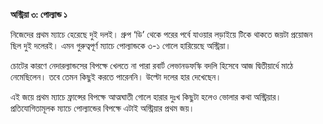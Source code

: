 **অস্ট্রিয়া ৩: পোল্যান্ড ১**

নিজেদের প্রথম ম্যাচে হেরেছে দুই দলই। গ্রুপ ‘ডি’ থেকে পরের পর্বে যাওয়ার লড়াইয়ে টিকে থাকতে জয়টা প্রয়োজন ছিল দুই দলেরই। এমন গুরুত্বপূর্ণ ম্যাচে পোল্যান্ডকে ৩-১ গোলে হারিয়েছে অস্ট্রিয়া।

চোটের কারণে নেদারল্যান্ডসের বিপক্ষে খেলতে না পারা রবার্ট লেভানডফস্কি বদলি হিসেবে আজ দ্বিতীয়ার্ধে মাঠে নেমেছিলেন। তবে তেমন কিছুই করতে পারেননি। উল্টো দলের হার দেখেছেন।

এই জয়ে প্রথম ম্যাচে ফ্রান্সের বিপক্ষে আত্মঘাতী গোলে হারার দুঃখ কিছুটা হলেও ভোলার কথা অস্ট্রিয়ার। প্রতিযোগিতামূলক ম্যাচে পোল্যান্ডের বিপক্ষে এটাই অস্ট্রিয়ার প্রথম জয়।
